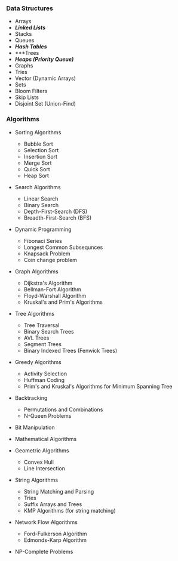 ### Data Structures
- Arrays
- ***Linked Lists***
- Stacks
- Queues
- ***Hash Tables***
- ***Trees
- ***Heaps (Priority Queue)***
- Graphs
- Tries
- Vector (Dynamic Arrays)
- Sets
- Bloom Filters
- Skip Lists
- Disjoint Set (Union-Find)


### Algorithms
- Sorting Algorithms
  - Bubble Sort
  - Selection Sort
  - Insertion Sort
  - Merge Sort
  - Quick Sort
  - Heap Sort

- Search Algorithms
  - Linear Search
  - Binary Search
  - Depth-First-Search (DFS)
  - Breadth-First-Search (BFS)

- Dynamic Programming
  - Fibonaci Series
  - Longest Common Subsequnces
  - Knapsack Problem
  - Coin change problem

- Graph Algorithms
  - Dijkstra's Algorithm
  - Bellman-Fort Algorithm
  - Floyd-Warshall Algorithm
  - Kruskal's and Prim's Algorithms
  
- Tree Algorithms
  - Tree Traversal
  - Binary Search Trees
  - AVL Trees
  - Segment Trees
  - Binary Indexed Trees (Fenwick Trees)

- Greedy Algorithms
  - Activity Selection
  - Huffman Coding
  - Prim's and Kruskal's Algorithms for Minimum Spanning Tree

- Backtracking
  - Permutations and Combinations
  - N-Queen Problems

- Bit Manipulation
- Mathematical Algorithms
- Geometric Algorithms
  - Convex Hull
  - Line Intersection

- String Algorithms
  - String Matching and Parsing
  - Tries
  - Suffix Arrays and Trees
  - KMP Algorithms (for string matching)

- Network Flow Algorithms
  - Ford-Fulkerson Algorithm
  - Edmonds-Karp Algorithm

- NP-Complete Problems